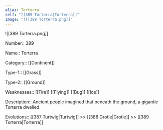 ```yaml
---
alias: Torterra
self: "[[389 Torterra|Torterra]]"
image: "![[389 Torterra.png]]"
---
```


![[389 Torterra.png]]

Number:: 389

Name:: Torterra

Category:: [[Continent]]

Type-1:: [[Grass]]

Type-2:: [[Ground]] 

Weaknesses:: [[Fire]] [[Flying]] [[Bug]] [[Ice]] 

Description:: Ancient people imagined that beneath the ground, a gigantic Torterra dwelled.

Evolutions:: [[387 Turtwig|Turtwig]] >> [[388 Grotle|Grotle]] >> [[389 Torterra|Torterra]]
